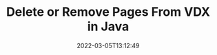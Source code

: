 ---
############################# Static ############################
layout: "auto-gen"
date: 2022-03-05T13:12:49
draft: false

############################# Head ############################
head_title: "Delete Pages from VDX File in Java"
head_description: "Remove or delete a single page or collection of pages from a VDX file in Java by reversing the pages order using document merger API."

############################# Header ############################
title: "Delete or Remove Pages From VDX in Java"
description: "Delete or Remove a single page or collection of specific pages from a VDX file using documents merger API for Java & J2SE applications."
bg_image: "https://cms.admin.containerize.com/templates/aspose/App_Themes/V3/images/bg/header1.png"
bg_overlay: false
button:
    enable: true
    icon: "fas fa-arrow-down"
    label: "Download Free Trial"
    link: "https://downloads.groupdocs.com/merger/java"

############################# SubMenu ############################
submenu:
    enable: true

    left:
        img_alt: "GroupDocs.Merger for Java"
        image: "https://cms.admin.containerize.com/templates/groupdocs/images/product-logos/90x90-noborder/groupdocs-merger-java.png"
        product: "GroupDocs.Merger"
        platform: "Java"

    middle:
        button:

            # button loop
            - link: "https://apireference.groupdocs.com/merger/java"
              text: "API Reference"

            # button loop
            - link: "https://github.com/groupdocs-merger"
              text: "Code Examples"

            # button loop
            - link: "https://products.groupdocs.app/merger/family"
              text: "Live Demos"

            # button loop
            - link: "https://purchase.groupdocs.com/pricing/merger/java"
              text: "Pricing"

    right:
        link_download: "https://downloads.groupdocs.com/merger"
        link_learn: "https://docs.groupdocs.com/merger/java"
        link_buy: "https://purchase.groupdocs.com"

############################# About ############################
about:
    enable: true
    title: "About GroupDocs.Merger for Java API"
    content: |
        [GroupDocs.Merger for Java](https://products.groupdocs.com/merger/java/) library offers a simple solution to safely merge & split between a wide range of document formats including PDF, Microsoft Office (Word, Excel, PowerPoint, OneNote), OpenDocument, HTML, images and many others within .NET applications. By adding just a few lines of the code, perform several document operations such as move, remove, rotate, swap, extract or change the orientation of pages within the documents. The documents merging API also supports previewing document pages as an image to analyse the document structure, formatting and content on the page.
        
        GroupDocs.Merger APIs are well supported on all major operating systems and Java versions including J2SE 7.0 (1.7), J2SE 8.0 (1.8) and Java 10.

############################# Steps ############################
steps:
    enable: true
    title_left: "Remove VDX File Pages in Java"
    content_left: |
        [GroupDocs.Merger](/merger/java/) makes it easy for Java developers to delete a single or a number of particular pages within a VDX file by implementing a few easy steps.

        *   Initialise **RemoveOptions**to specify page numbers to remove.
        *   Create new instance of **Merger**and pass source document path as a constructor parameter.
        *   Call **removePages** and pass **RemoveOptions** object
        *   Call **save** and pass desired file path to save resultant document.
        
    title_right: "System Requirements"
    content_right: |
        GroupDocs.Merger for Java APIs are supported on all major platforms and operating systems. Before executing the code below, please make sure that you have the following prerequisites installed on your system.

        *   Operating Systems: Microsoft Windows, Linux, MacOS
        *   Development Environments: NetBeans, IntelliJ IDEA, Eclipse
        *   Frameworks: Java 7 (1.7) and above
        *   Download the latest version of GroupDocs.Merger for Java from [Maven](https://repository.groupdocs.com/webapp/#/artifacts/browse/tree/General/repo/com/groupdocs/groupdocs-merger)
        
    code: |
        ```java
        // Remove VDX file pages using GroupDocs.Merger API
        String filePath = "input.vdx";
        String filePathOut = "output.vdx";

        // Initialise RemoveOptions class to specify page numbers to remove
        RemoveOptions removeOptions = new RemoveOptions(new int[] { 3, 5 });

        // Instantiate Merger with input VDX document
        Merger merger = new Merger("input.vdx");

        // Call removePages method and pass RemoveOptions object to it
        merger.removePages(removeOptions);
            
        // Call Save method and pass desired file path to save the output document
        merger.save("output.vdx");
        ```

############################# Demos ############################
demos:
    enable: true
    title: "Live Demos - Remove VDX Document Pages Online"
    content: |
        Remove pages within VDX files right now by visiting [GroupDocs.Merger Live Demos](https://products.groupdocs.app/splitter/remove-pages/vdx) website.
        The live demo has the following benefits
        
############################# About Formats ############################
about_formats:
    enable: true
    format:
        # format loop
        - icon: "far fa-file-alt"
          title: "About VDX File Format"
          content: |
            Any drawing or chart created in Microsoft Visio, but saved in XML format has a VDX extension. A Visio drawing XML file is created in Visio software, which is developed by Microsoft. Microsoft Visio has the capability to generate visual documents that can be used in presentations and documents. The Visio drawing XML file contains the visual objects and metadata details of the visual elements.

          link: "https://docs.fileformat.com/image/vdx/"

############################# More Formats ############################
more_formats:
    enable: true
    title: "Removing Pages of Other Document Formats"
    content: |
        Java documents merger & split API for file formats and images. Delete pages from the popular file formats as stated below.
    format: 
        # format loop
        - name: "Remove DOC File Pages in Java"
          link: "https://products.groupdocs.com/merger/java/remove/doc/"
          description: "Microsoft Word Document"

        # format loop
        - name: "Remove DOCM File Pages in Java"
          link: "https://products.groupdocs.com/merger/java/remove/docm/"
          description: "Microsoft Word Macro-Enabled Document"

        # format loop
        - name: "Remove DOCX File Pages in Java"
          link: "https://products.groupdocs.com/merger/java/remove/docx/"
          description: "Microsoft Word Open XML Document"

        # format loop
        - name: "Remove DOT File Pages in Java"
          link: "https://products.groupdocs.com/merger/java/remove/dot/"
          description: "Microsoft Word Document Template"

        # format loop
        - name: "Remove DOTM File Pages in Java"
          link: "https://products.groupdocs.com/merger/java/remove/dotm/"
          description: "Microsoft Word Macro-Enabled Template"

        # format loop
        - name: "Remove DOTX File Pages in Java"
          link: "https://products.groupdocs.com/merger/java/remove/dotx/"
          description: "Word Open XML Document Template"

        # format loop
        - name: "Remove EPUB File Pages in Java"
          link: "https://products.groupdocs.com/merger/java/remove/epub/"
          description: "Digital E-Book File Format"

        # format loop
        - name: "Remove HTML File Pages in Java"
          link: "https://products.groupdocs.com/merger/java/remove/html/"
          description: "Hyper Text Markup Language"

        # format loop
        - name: "Remove MHT File Pages in Java"
          link: "https://products.groupdocs.com/merger/java/remove/mht/"
          description: "MIME Encapsulation of Aggregate HTML"

        # format loop
        - name: "Remove MHTML File Pages in Java"
          link: "https://products.groupdocs.com/merger/java/remove/mhtml/"
          description: "MIME Encapsulation of Aggregate HTML"

        # format loop
        - name: "Remove ODP File Pages in Java"
          link: "https://products.groupdocs.com/merger/java/remove/odp/"
          description: "OpenDocument Presentation File Format"

        # format loop
        - name: "Remove ODS File Pages in Java"
          link: "https://products.groupdocs.com/merger/java/remove/ods/"
          description: "Open Document Spreadsheet"

        # format loop
        - name: "Remove ODT File Pages in Java"
          link: "https://products.groupdocs.com/merger/java/remove/odt/"
          description: "Open Document Text"

        # format loop
        - name: "Remove OTP File Pages in Java"
          link: "https://products.groupdocs.com/merger/java/remove/otp/"
          description: "Origin Graph Template"

        # format loop
        - name: "Remove OTT File Pages in Java"
          link: "https://products.groupdocs.com/merger/java/remove/ott/"
          description: "Open Document Template"

        # format loop
        - name: "Remove PDF File Pages in Java"
          link: "https://products.groupdocs.com/merger/java/remove/pdf/"
          description: "Portable Document"

        # format loop
        - name: "Remove POTM File Pages in Java"
          link: "https://products.groupdocs.com/merger/java/remove/potm/"
          description: "Microsoft PowerPoint Template"

        # format loop
        - name: "Remove POTX File Pages in Java"
          link: "https://products.groupdocs.com/merger/java/remove/potx/"
          description: "Microsoft PowerPoint Open XML Template"

        # format loop
        - name: "Remove PPS File Pages in Java"
          link: "https://products.groupdocs.com/merger/java/remove/pps/"
          description: "Microsoft PowerPoint Slide Show"

        # format loop
        - name: "Remove PPSM File Pages in Java"
          link: "https://products.groupdocs.com/merger/java/remove/ppsm/"
          description: "Microsoft PowerPoint Slide Show"

        # format loop
        - name: "Remove PPSX File Pages in Java"
          link: "https://products.groupdocs.com/merger/java/remove/ppsx/"
          description: "PowerPoint Open XML Slide Show"

        # format loop
        - name: "Remove PPT File Pages in Java"
          link: "https://products.groupdocs.com/merger/java/remove/ppt/"
          description: "PowerPoint Presentation"

        # format loop
        - name: "Remove PPTM File Pages in Java"
          link: "https://products.groupdocs.com/merger/java/remove/pptm/"
          description: "Microsoft PowerPoint Presentation"

        # format loop
        - name: "Remove PPTX File Pages in Java"
          link: "https://products.groupdocs.com/merger/java/remove/pptx/"
          description: "PowerPoint Open XML Presentation"

        # format loop
        - name: "Remove PS File Pages in Java"
          link: "https://products.groupdocs.com/merger/java/remove/ps/"
          description: "PostScript (PS)"

        # format loop
        - name: "Remove RTF File Pages in Java"
          link: "https://products.groupdocs.com/merger/java/remove/rtf/"
          description: "Rich Text File Format"

        # format loop
        - name: "Remove TEX File Pages in Java"
          link: "https://products.groupdocs.com/merger/java/remove/tex/"
          description: "LaTeX Source Document"

        # format loop
        - name: "Remove VSDM File Pages in Java"
          link: "https://products.groupdocs.com/merger/java/remove/vsdm/"
          description: "Visio Macro-Enabled Drawing"

        # format loop
        - name: "Remove VSDX File Pages in Java"
          link: "https://products.groupdocs.com/merger/java/remove/vsdx/"
          description: "Microsoft Visio File Format"

        # format loop
        - name: "Remove VSSM File Pages in Java"
          link: "https://products.groupdocs.com/merger/java/remove/vssm/"
          description: "Microsoft Visio Macro Enabled File Format"

        # format loop
        - name: "Remove VSSX File Pages in Java"
          link: "https://products.groupdocs.com/merger/java/remove/vssx/"
          description: "Visio Stencil File Format"

        # format loop
        - name: "Remove VSTM File Pages in Java"
          link: "https://products.groupdocs.com/merger/java/remove/vstm/"
          description: "Visio Macro-Enabled Drawing Template"

        # format loop
        - name: "Remove VSTX File Pages in Java"
          link: "https://products.groupdocs.com/merger/java/remove/vstx/"
          description: "Microsoft Visio File Format"

        # format loop
        - name: "Remove VSX File Pages in Java"
          link: "https://products.groupdocs.com/merger/java/remove/vsx/"
          description: "Vector Scalar Extension"

        # format loop
        - name: "Remove VTX File Pages in Java"
          link: "https://products.groupdocs.com/merger/java/remove/vtx/"
          description: "Microsoft Visio Drawing Template"

        # format loop
        - name: "Remove XLAM File Pages in Java"
          link: "https://products.groupdocs.com/merger/java/remove/xlam/"
          description: "Microsoft Excel Macro-Enabled Add-In"

        # format loop
        - name: "Remove XLS File Pages in Java"
          link: "https://products.groupdocs.com/merger/java/remove/xls/"
          description: "Microsoft Excel Binary File Format"

        # format loop
        - name: "Remove XLSB File Pages in Java"
          link: "https://products.groupdocs.com/merger/java/remove/xlsb/"
          description: "Microsoft Excel Binary Spreadsheet File"

        # format loop
        - name: "Remove XLSM File Pages in Java"
          link: "https://products.groupdocs.com/merger/java/remove/xlsm/"
          description: "Microsoft Excel Macro-Enabled Spreadsheet"

        # format loop
        - name: "Remove XLSX File Pages in Java"
          link: "https://products.groupdocs.com/merger/java/remove/xlsx/"
          description: "Microsoft Excel Open XML Spreadsheet"

        # format loop
        - name: "Remove XLT File Pages in Java"
          link: "https://products.groupdocs.com/merger/java/remove/xlt/"
          description: "Microsoft Excel Template"

        # format loop
        - name: "Remove XLTM File Pages in Java"
          link: "https://products.groupdocs.com/merger/java/remove/xltm/"
          description: "Microsoft Excel Macro-Enabled Template"

        # format loop
        - name: "Remove XLTX File Pages in Java"
          link: "https://products.groupdocs.com/merger/java/remove/xltx/"
          description: "Microsoft Excel Open XML Template"

        # format loop
        - name: "Remove XPS File Pages in Java"
          link: "https://products.groupdocs.com/merger/java/remove/xps/"
          description: "Open XML Paper Specification"



############################# Back to top ###############################
back_to_top:
    enable: true
---
